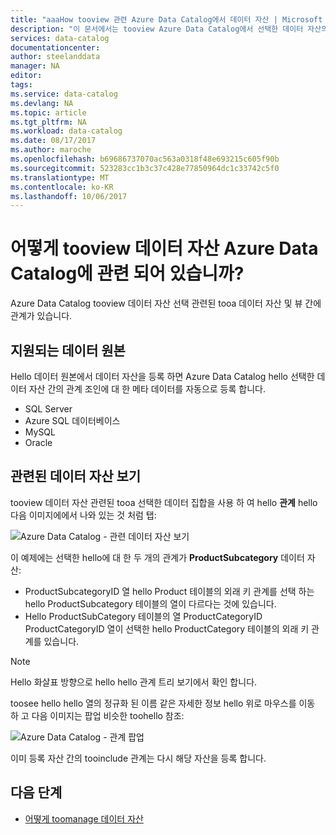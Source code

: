 ```yaml
---
title: "aaaHow tooview 관련 Azure Data Catalog에서 데이터 자산 | Microsoft Docs"
description: "이 문서에서는 tooview Azure Data Catalog에서 선택한 데이터 자산의 데이터 자산을 연결 하는 방법을 설명 합니다."
services: data-catalog
documentationcenter: 
author: steelanddata
manager: NA
editor: 
tags: 
ms.service: data-catalog
ms.devlang: NA
ms.topic: article
ms.tgt_pltfrm: NA
ms.workload: data-catalog
ms.date: 08/17/2017
ms.author: maroche
ms.openlocfilehash: b69686737070ac563a0318f48e693215c605f90b
ms.sourcegitcommit: 523283cc1b3c37c428e77850964dc1c33742c5f0
ms.translationtype: MT
ms.contentlocale: ko-KR
ms.lasthandoff: 10/06/2017
---
```

# <a name="how-tooview-related-data-assets-in-azure-data-catalog"></a>어떻게 tooview 데이터 자산 Azure Data Catalog에 관련 되어 있습니까?
Azure Data Catalog tooview 데이터 자산 선택 관련된 tooa 데이터 자산 및 뷰 간에 관계가 있습니다. 

## <a name="supported-data-sources"></a>지원되는 데이터 원본 
Hello 데이터 원본에서 데이터 자산을 등록 하면 Azure Data Catalog hello 선택한 데이터 자산 간의 관계 조인에 대 한 메타 데이터를 자동으로 등록 합니다. 

- SQL Server
- Azure SQL 데이터베이스
- MySQL
- Oracle

## <a name="view-related-data-assets"></a>관련된 데이터 자산 보기
tooview 데이터 자산 관련된 tooa 선택한 데이터 집합을 사용 하 여 hello **관계** hello 다음 이미지에에서 나와 있는 것 처럼 탭: 

![Azure Data Catalog - 관련 데이터 자산 보기](media\data-catalog-how-to-view-related-data-assets\relationships-tab.png)

이 예제에는 선택한 hello에 대 한 두 개의 관계가 **ProductSubcategory** 데이터 자산: 

- ProductSubcategoryID 열 hello Product 테이블의 외래 키 관계를 선택 하는 hello ProductSubcategory 테이블의 열이 다르다는 것에 있습니다. 
- Hello ProductSubCategory 테이블의 열 ProductCategoryID ProductCategoryID 열이 선택한 hello ProductCategory 테이블의 외래 키 관계를 있습니다.

> [!NOTE]
> Hello 화살표 방향으로 hello hello 관계 트리 보기에서 확인 합니다.  

toosee hello hello 열의 정규화 된 이름 같은 자세한 정보 hello 위로 마우스를 이동 하 고 다음 이미지는 팝업 비슷한 toohello 참조: 

![Azure Data Catalog - 관계 팝업](media\data-catalog-how-to-view-related-data-assets\relationship-popup.png)

이미 등록 자산 간의 tooinclude 관계는 다시 해당 자산을 등록 합니다.

## <a name="next-steps"></a>다음 단계
- [어떻게 toomanage 데이터 자산](data-catalog-how-to-manage.md)
